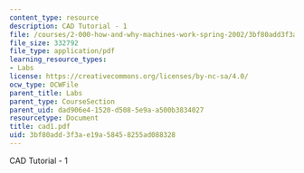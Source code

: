 ```yaml
---
content_type: resource
description: CAD Tutorial - 1
file: /courses/2-000-how-and-why-machines-work-spring-2002/3bf80add3f3ae19a58458255ad088328_cad1.pdf
file_size: 332792
file_type: application/pdf
learning_resource_types:
- Labs
license: https://creativecommons.org/licenses/by-nc-sa/4.0/
ocw_type: OCWFile
parent_title: Labs
parent_type: CourseSection
parent_uid: dad906e4-1520-d508-5e9a-a500b3834027
resourcetype: Document
title: cad1.pdf
uid: 3bf80add-3f3a-e19a-5845-8255ad088328
---
```

CAD Tutorial - 1